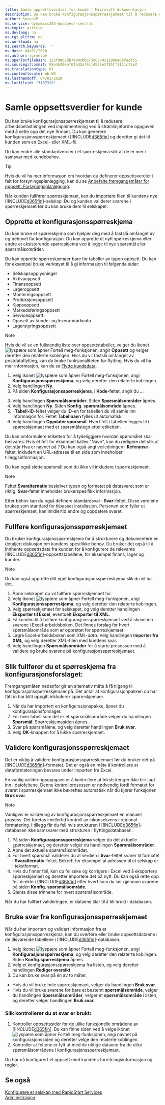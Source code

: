 ```yaml
---
title: Samle oppsettsverdier for kunde | Microsoft-dokumentasjon
description: Du kan bruke konfigurasjonsspørreskjemaet til å redusere arbeidsbelastningen ved implementering ved å strømlinjeforme oppgaven med å sette opp det nye firmaet. Du kan generere konfigurasjonsspørreskjemaet i Business Central og deretter gi det til kunden som en Excel-fil (xlsx) eller en XML-fil.
author: SorenGP
ms.service: dynamics365-business-central
ms.topic: article
ms.devlang: na
ms.tgt_pltfrm: na
ms.workload: na
ms.search.keywords: ''
ms.date: 04/01/2020
ms.author: sgroespe
ms.openlocfilehash: 125f8062db7404c0b873c6774c11906a0bfeef55
ms.sourcegitcommit: 88e4b30eaf6fa32af0c1452ce2f85ff1111c75e2
ms.translationtype: HT
ms.contentlocale: nb-NO
ms.lasthandoff: 04/01/2020
ms.locfileid: "3187319"
---
```

# <a name="gather-customer-setup-values"></a>Samle oppsettsverdier for kunde
Du kan bruke konfigurasjonsspørreskjemaet til å redusere arbeidsbelastningen ved implementering ved å strømlinjeforme oppgaven med å sette opp det nye firmaet. Du kan generere konfigurasjonsspørreskjemaet i [!INCLUDE[d365fin](includes/d365fin_md.md)] og deretter gi det til kunden som en Excel- eller XML-fil.  

Du kan endre alle standardverdier i et spørreskjema slik at de er mer i samsvar med kundebehov.  

> [!TIP]  
>  Hvis du vil ha mer informasjon om hvordan du definerer oppsettsverdier i felt for forsyningsplanlegging, kan du se [Anbefalte fremgangsmåter for oppsett: Forsyningsplanlegging](setup-best-practices-supply-planning.md).  

Når kunden fullfører spørreskjemaet, kan du importere filen til kundens nye [!INCLUDE[d365fin](includes/d365fin_md.md)]-selskap. Du og kunden validerer svarene i spørreskjemaet før du kan bruke dem til selskapet.

## <a name="to-create-a-configuration-questionnaire"></a>Opprette et konfigurasjonsspørreskjema
Du kan bruke et spørreskjema som hjelper deg med å fastslå omfanget av og behovet for konfigurasjon. Du kan opprette et nytt spørreskjema eller endre et eksisterende spørreskjema ved å legge til nye spørsmål eller spørsmålsområder.  

<!-- A configuration questionnaire has the following structure
* The name of the questionnaire itself
* Question Areas that group questions about a similar subject. For example, you might create a question area that focuses on entering company informtion. Typically, configuration questionnaires have many question groups
* Questions that are closed ended, meaning that the customer must choose an answer, and can choose only one. -->

 Du kan opprette spørreskjemaer bare for tabeller av typen oppsett. Du kan for eksempel bruke verktøyet til å gi informasjon til følgende sider:  

-   Selskapsopplysninger  
-   Aktivaoppsett  
-   Finansoppsett  
-   Lageroppsett  
-   Monteringsoppsett
-   Produksjonsoppsett  
-   Kjøpsoppsett  
-   Markedsføringsoppsett  
-   Serviceoppsett  
-   Oppsett av kunde- og leverandørkonto  
-   Lagerstyringsoppsett  

> [!NOTE]  
>  Hvis du vil se en fullstendig liste over oppsettstabeller, velger du ikonet ![lyspære som åpner Fortell meg-funksjonen](media/ui-search/search_small.png "Fortell hva du vil gjøre"), angir **Oppsett** og velger deretter den relaterte koblingen. Hvis du vil fastslå omfanget av postdataflytting, kan du bruke funksjonaliteten for flytting. Hvis du vil ha mer informasjon, kan du se [Flytte kundedata](admin-migrate-customer-data.md).  

1. Velg ikonet ![lyspære som åpner Fortell meg-funksjonen](media/ui-search/search_small.png "Fortell hva du vil gjøre"), angi **Konfigurasjonsspørreskjema**, og velg deretter den relaterte koblingen.  
2. Velg handlingen **Ny**.   
3. På siden **Konfigurasjonsspørreskjema**, i **Kode**-feltet, angir du ... 
<!--4. In the **Name** field, enter...
5. Choose the **Question Areas** action. .
6. On the **Config. Question Areas** page, in the **Code** field, enter...
  
    > [!Note]  
    > The code is alphanumeric, and must start with a letter of the alphabet.
7. In the Table ID field, choose the table to which to apply the answer to the question. Your selection will determine the fields that are available for the questions, and thereby the answer selections.
  
    > [!Tip]
    > The list of table objects is long. If you know the name of the table, use **Search** in the upper left to find it in the list.
8. In the **Description** field, enter text that indicates the subject of the question group.
9. In the **No.** field, enter a number to define where the question appears in the sequence of questions.
10. In the **Field ID** field, choose the field the the customer's answer will be applied to. You can choose from the fields on the table you chose in the **Table ID** field.
  
    When you choose a field, [!INCLUDE[d365fin](includes/d365fin_md.md)] provides a suggestion in the **Question** field. You can edit the question if needed.
11. To add more questions to the questionnaire, repeat steps seven through 10.

> [!Tip]
> If at some point you change a question, or add a new one, choose the **Update Questions** action to update the list.

-->

3. Velg handlingen **Spørsmålsområder**. Siden **Spørsmålsområder** åpnes.  
4. Velg handlingen **Ny**. Siden **Konfig. spørsmålsområde** åpnes.  
5. I **Tabell-ID**-feltet velger du ID-en for tabellen du vil samle inn informasjon for. Feltet **Tabellnavn** fylles ut automatisk.  
6. Velg handlingen **Oppdater spørsmål**. Hvert felt i tabellen legges til i spørreskjemaet med et spørsmålstegn etter etiketten.

Du kan omformulere etiketten for å tydeliggjøre hvordan spørsmålet skal besvares. Hvis et felt for eksempel kalles "Navn", kan du redigere det slik at det står Hva er navnet på <data being collected>? Du kan også angi veiledningen i **Referanse**-feltet, inkludert en URL-adresse til en side som inneholder tilleggsinformasjon.  

Du kan også slette spørsmål som du ikke vil inkludere i spørreskjemaet.  

> [!NOTE]  
>  Feltet **Svaralternativ** beskriver typen og formatet på datasvaret som er riktig. **Svar**-feltet inneholder brukerspesifikk informasjon.  
>   
>  Etter behov kan du også definere standardsvar i **Svar**-feltet. Disse verdiene brukes som standard for tilpasset installasjon. Personen som fyller ut spørreskjemaet, kan imidlertid endre og oppdatere svaret.  

## <a name="to-complete-the-configuration-questionnaire"></a>Fullføre konfigurasjonsspørreskjemaet
Du bruker konfigurasjonsspørreskjema for å strukturere og dokumentere en detaljert diskusjon om kundens spesifikke behov. Du bruker det også til å innhente oppsettsdata fra kunden for å konfigurere de relevante [!INCLUDE[d365fin](includes/d365fin_md.md)]-oppsettstabellene, for eksempel finans, lager og kunder.  

> [!NOTE]  
>  Du kan også opprette ditt eget konfigurasjonsspørreskjema slik du vil ha det.  

1. Åpne selskapet du vil fullføre spørreskjemaet for.
2. Velg ikonet ![lyspære som åpner Fortell meg-funksjonen](media/ui-search/search_small.png "Fortell hva du vil gjøre"), angi **Konfigurasjonsspørreskjema**, og velg deretter den relaterte koblingen.  
3. Velg spørreskjemaet for selskapet, og velg deretter handlingen **Eksporter til Excel**, eventuelt **Eksporter til XML**.
4. Få kunden til å fullføre konfigurasjonsspørreskjemaet ved å skrive inn svarene i Excel-arbeidsboken. Det finnes forslag for hvert spørsmålsområde som er opprettet for spørreskjemaet.   
5. Lagre Excel-arbeidsboken som *XML-data*. Velg handlingen **Importer fra XML**, og velg deretter XML-filen med kundens svar.
6. Velg handlingen **Spørsmålsområder** for å starte prosessen med å validere og bruke svarene på konfigurasjonsspørreskjemaet.  

## <a name="to-complete-a-questionnaire-from-the-configuration-worksheet"></a>Slik fullfører du et spørreskjema fra konfigurasjonsforslaget:  
Fremgangsmåten nedenfor gir en alternativ måte å få tilgang til konfigurasjonsspørreskjemaer på. Det antar at konfigurasjonpakken du har fått in har blitt oppgitt inkluderer spørreskjemaer.  

1. Når du har importert en konfigurasjonspakke, åpner du konfigurasjonsforslaget.  
2. For hver tabell som det er et spørsmålsområde velger du handlingen **Spørsmål**. Spørreskjemasiden åpnes.  
3. Svar på spørsmålene, og velg deretter handlingen **Bruk svar**.  
4. Velg **OK**-knappen for å lukke spørreskjemaet.

## <a name="to-validate-the-configuration-questionnaire"></a>Validere konfigurasjonsspørreskjemaet
Det er viktig å validere konfigurasjonsspørreskjemaet før du bruker det på [!INCLUDE[d365fin](includes/d365fin_md.md)]-formatet. Det er også en måte å kontrollere at dataformateringen bevares under importen fra Excel.  

En vanlig valideringsoppgave er å kontrollere at tekststrenger ikke blir lagt inn i datofeltene. Denne kontrollprosessen er nødvendig fordi formatet for svaret i spørreskjemaet ikke bekreftes automatisk når du kjører funksjonen **Bruk svar**.  

> [!NOTE]  
>  Vanligvis er validering av konfigurasjonsspørreskjemaet en manuell prosess. Det foretas imidlertid kontroll av inkonsekvens i regional formatering. I tillegg får du feil hvis strukturen i [!INCLUDE[d365fin](includes/d365fin_md.md)]-databasen ikke samsvarer med strukturen i flyttingsdatabasen.  

1. På siden **Konfigurasjonsspørreskjema** velger du det aktuelle spørreskjemaet, og deretter velger du handlingen **Spørsmålsområder**.  
2. Åpne det aktuelle spørsmålsområdet.  
3. For hvert spørsmål validerer du at verdien i **Svar**-feltet svarer til formatet i **Svaralternativ**-feltet. Bekreft for eksempel at adressen til et selskap er i tekstformat.  
4. Hvis du finner feil, kan du feilsøke og korrigere i Excel ved å eksportere spørreskjemaet og deretter importere det på nytt. Du kan også rette opp feil direkte i [!INCLUDE[d365fin](includes/d365fin_md.md)] etter hvert som du ser gjennom svarene på siden **Konfig. spørsmålsområde**.  
5. Gjenta disse trinnene for hvert spørsmålsområde.  

Når du har fullført valideringen, er dataene klar til å bli brukt i databasen.  

## <a name="to-apply-answers-from-the-configuration-questionnaire"></a>Bruke svar fra konfigurasjonsspørreskjemaet
Når du har importert og validert informasjon fra et konfigurasjonsspørreskjema, kan du overføre eller bruke oppsettsdataene i de tilsvarende tabellene i [!INCLUDE[d365fin](includes/d365fin_md.md)]-databasen.  

1. Velg ikonet ![lyspære som åpner Fortell meg-funksjonen](media/ui-search/search_small.png "Fortell hva du vil gjøre"), angi **Konfigurasjonsspørreskjema**, og velg deretter den relaterte koblingen. Siden **Konfig.spørreskjema** åpnes.  
2. Velg et konfigurasjonsspørreskjema fra listen, og velg deretter handlingen **Rediger oversikt**.  
3. Du kan bruke svar på én av to måter.  

- Hvis du vil bruke hele spørreskjemaet, velger du handlingen **Bruk svar**.  
- Hvis du vil bruke svarene for bare et bestemt **spørsmålsområde**, velger du handlingen **Spørsmålsområder**, velger et **spørsmålsområde** i listen, og deretter velger handlingen **Bruk svar**.  

### <a name="to-verify-that-answers-have-been-applied-successfully"></a>Slik kontrollerer du at svar er brukt:  
1. Kontroller oppsettssider for de ulike funksjonelle områdene av [!INCLUDE[d365fin](includes/d365fin_md.md)]. Du kan finne siden ved å velge ikonet ![lyspære som åpner Fortell meg-funksjonen](media/ui-search/search_small.png "Fortell hva du vil gjøre"), angi navnet på konfigurasjonssiden og deretter velge den relaterte koblingen.  
2. Kontroller at feltene er fylt ut med de riktige dataene fra de ulike spørsmålsområdene i konfigurasjonsspørreskjemaet.  

Du har nå konfigurert et oppsett med kundens forretningsinformasjon og regler.

## <a name="see-also"></a>Se også  
[Konfigurere et selskap med RapidStart Services](admin-set-up-a-company-with-rapidstart.md)  
[Administrasjon](admin-setup-and-administration.md)
